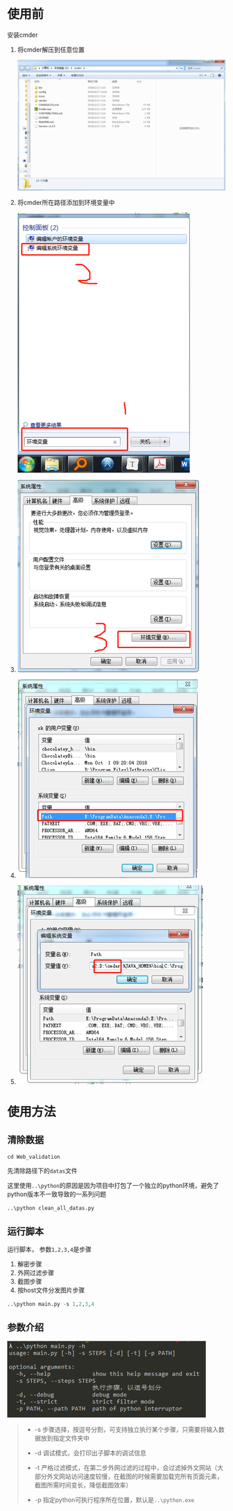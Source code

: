 # 使用前

安装cmder

1. 将cmder解压到任意位置

   ![pics/image-20200526085714794](pics/image-20200526085714794.png)

2. 将cmder所在路径添加到环境变量中

   ![pics/image-20200526085836292](pics/image-20200526085836292.png)

3. ![pics/image-20200526085902101](pics/image-20200526085902101.png)

4. ![pics/image-20200526085933295](pics/image-20200526085933295.png)

5. ![pics/image-20200526090104746](pics/image-20200526090104746.png)



# 使用方法

## 清除数据

```
cd Web_validation
```

先清除路径下的`datas`文件

这里使用`..\python`的原因是因为项目中打包了一个独立的python环境，避免了python版本不一致导致的一系列问题

```
..\python clean_all_datas.py
```



## 运行脚本

运行脚本， 参数`1,2,3,4`是步骤

1. 解密步骤
2. 外网过滤步骤
3. 截图步骤
4. 按host文件分发图片步骤

```python
..\python main.py -s 1,2,3,4
```



## 参数介绍

![pics/image-20200526090643601](pics/image-20200526090643601.png)

> - -s 步骤选择，按逗号分割，可支持独立执行某个步骤，只需要将输入数据放到指定文件夹中
>
> - -d 调试模式，会打印出子脚本的调试信息
>
> - -t 严格过滤模式，在第二步外网过滤的过程中，会过滤掉外文网站（大部分外文网站访问速度较慢，在截图的时候需要加载完所有页面元素，截图所需时间变长，降低截图效率）
>
> - -p 指定python可执行程序所在位置，默认是`..\python.exe`